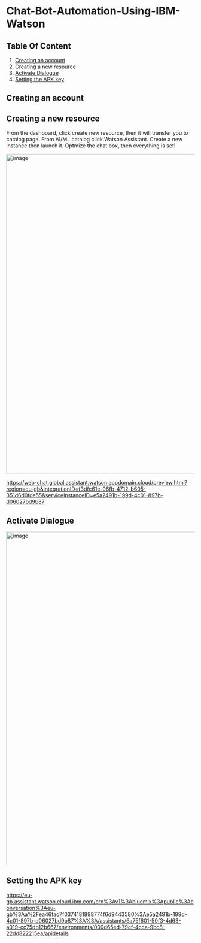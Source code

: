 # Chat-Bot-Automation-Using-IBM-Watson




 

## Table Of Content
1. [Creating an account](#Creating-an-account)
2. [Creating a new resource](#Creating-a-new-recourse)
3. [Activate Dialogue](#Activate-Dialogue)
4. [Setting the APK key](#Setting-the-APK-key)

## Creating an account


## Creating a new resource

From the dashboard, click create new resource, then it will transfer you to catalog page. From AI/ML catalog click Watson Assistant.
Create a new instance then launch it. Optmize the chat box, then everything is set!


<img width="855" alt="image" src="https://user-images.githubusercontent.com/63984422/188336608-fd92ebbf-425e-4b97-b87d-531e56d9285c.png">

https://web-chat.global.assistant.watson.appdomain.cloud/preview.html?region=eu-gb&integrationID=f3dfc61e-96fb-4712-b605-351d6d0fde55&serviceInstanceID=e5a2491b-199d-4c01-897b-d06027bd9b87


## Activate Dialogue

<img width="890" alt="image" src="https://user-images.githubusercontent.com/63984422/188336901-775f0c8a-43c1-4a1c-b438-875c2aa3ed5b.png">



## Setting the APK key
https://eu-gb.assistant.watson.cloud.ibm.com/crn%3Av1%3Abluemix%3Apublic%3Aconversation%3Aeu-gb%3Aa%2Fea46fac7f0374181898774f6d9443580%3Ae5a2491b-199d-4c01-897b-d06027bd9b87%3A%3A/assistants/6a75f601-50f3-4d63-a019-cc75db12b667/environments/000d65ed-79cf-4cca-9bc8-22dd822215ea/apidetails


